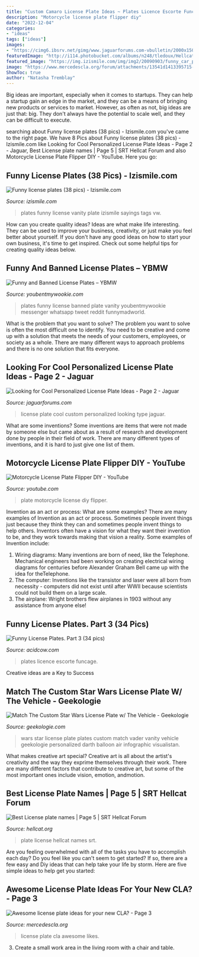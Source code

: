 ```yaml
---
title: "Custom Camaro License Plate Ideas ~ Plates Licence Escorte Funcage"
description: "Motorcycle license plate flipper diy"
date: "2022-12-04"
categories:
- "ideas"
tags: ["ideas"]
images:
- "https://cimg6.ibsrv.net/gimg/www.jaguarforums.com-vbulletin/2000x1504/img_0115_092a043742e4864ec1b424f8e731dfcf50ea8bae.jpg"
featuredImage: "http://i114.photobucket.com/albums/n248/tledoux/Hellcat/RearShot.jpg"
featured_image: "https://img.izismile.com/img/img2/20090903/funny_car_plates_23.jpg"
image: "https://www.mercedescla.org/forum/attachments/13541d1413395715-awesome-license-plate-ideas-your-new-cla-imageuploadedbymercedes-cla-forum1413395716.251266.jpg"
ShowToc: true
author: "Natasha Tremblay"
---
```



Big ideas are important, especially when it comes to startups. They can help a startup gain an edge in the market, and they can be a means of bringing new products or services to market. However, as often as not, big ideas are just that: big. They don't always have the potential to scale well, and they can be difficult to execute.

	

		
searching about Funny license plates (38 pics) - Izismile.com you've came to the right page. We have 8 Pics about Funny license plates (38 pics) - Izismile.com like Looking for Cool Personalized License Plate Ideas - Page 2 - Jaguar, Best License plate names | Page 5 | SRT Hellcat Forum and also Motorcycle License Plate Flipper DIY - YouTube. Here you go:
		
    
## Funny License Plates (38 Pics) - Izismile.com

<img loading=lazy src="https://img.izismile.com/img/img2/20090903/funny_car_plates_23.jpg" onerror="this.onerror=null;this.src='https://tse3.mm.bing.net/th?id=OIP.hw61-62C1I7QGnznp7R1SQHaE4&amp;pid=15.1';" alt="Funny license plates (38 pics) - Izismile.com">

_Source: izismile.com_

>plates funny license vanity plate izismile sayings tags vw. 

	

How can you create quality ideas?
Ideas are what make life interesting. They can be used to improve your business, creativity, or just make you feel better about yourself. If you don't have any good ideas on how to start your own business, it's time to get inspired. Check out some helpful tips for creating quality ideas below.

    
## Funny And Banned License Plates – YBMW

<img loading=lazy src="https://youbentmywookie.com/wookie/gallery/0111_funny_license_plates/funny-plates_5.jpg" onerror="this.onerror=null;this.src='https://tse3.mm.bing.net/th?id=OIP.u_cbsQs0IIC7NY4aOcDI0QHaJ4&amp;pid=15.1';" alt="Funny and Banned License Plates – YBMW">

_Source: youbentmywookie.com_

>plates funny license banned plate vanity youbentmywookie messenger whatsapp tweet reddit funnymadworld. 

	

What is the problem that you want to solve?
The problem you want to solve is often the most difficult one to identify. You need to be creative and come up with a solution that meets the needs of your customers, employees, or society as a whole. There are many different ways to approach problems and there is no one solution that fits everyone.

    
## Looking For Cool Personalized License Plate Ideas - Page 2 - Jaguar

<img loading=lazy src="https://cimg6.ibsrv.net/gimg/www.jaguarforums.com-vbulletin/2000x1504/img_0115_092a043742e4864ec1b424f8e731dfcf50ea8bae.jpg" onerror="this.onerror=null;this.src='https://tse4.mm.bing.net/th?id=OIP.noYYTKCpXJtL19qjr_5-MAHaFj&amp;pid=15.1';" alt="Looking for Cool Personalized License Plate Ideas - Page 2 - Jaguar">

_Source: jaguarforums.com_

>license plate cool custom personalized looking type jaguar. 

	

What are some inventions?
Some inventions are items that were not made by someone else but came about as a result of research and development done by people in their field of work. There are many different types of inventions, and it is hard to just give one list of them.

    
## Motorcycle License Plate Flipper DIY - YouTube

<img loading=lazy src="https://i.ytimg.com/vi/TeVHqjq-CSU/maxresdefault.jpg" onerror="this.onerror=null;this.src='https://tse2.mm.bing.net/th?id=OIP.NecL6WKBr6p1ZywLqoWjiQHaEK&amp;pid=15.1';" alt="Motorcycle License Plate Flipper DIY - YouTube">

_Source: youtube.com_

>plate motorcycle license diy flipper. 

	

Invention as an act or process: What are some examples?
There are many examples of Invention as an act or process. Sometimes people invent things just because they think they can and sometimes people invent things to help others. Inventors often have a vision for what they want their invention to be, and they work towards making that vision a reality. Some examples of Invention include: 
1) Wiring diagrams: Many inventions are born of need, like the Telephone. Mechanical engineers had been working on creating electrical wiring diagrams for centuries before Alexander Graham Bell came up with the idea for theTelephone.
2) The computer: Inventions like the transistor and laser were all born from necessity - computers did not exist until after WWII because scientists could not build them on a large scale.
3) The airplane: Wright brothers flew airplanes in 1903 without any assistance from anyone else!

    
## Funny License Plates. Part 3 (34 Pics)

<img loading=lazy src="https://cdn.acidcow.com/pics/20140303/hilarious_hicense_plates_13.jpg" onerror="this.onerror=null;this.src='https://tse4.mm.bing.net/th?id=OIP.85YZZn0Fd30RkAgKKmIRyAHaJ4&amp;pid=15.1';" alt="Funny License Plates. Part 3 (34 pics)">

_Source: acidcow.com_

>plates licence escorte funcage. 

	

Creative ideas are a Key to Success

    
## Match The Custom Star Wars License Plate W/ The Vehicle - Geekologie

<img loading=lazy src="https://geekologie.com/2015/06/04/star-wars-license-plates.jpg" onerror="this.onerror=null;this.src='https://tse3.mm.bing.net/th?id=OIP.k_6HXRi-KZ8PNgOeM5_WgQHaSK&amp;pid=15.1';" alt="Match The Custom Star Wars License Plate w/ The Vehicle - Geekologie">

_Source: geekologie.com_

>wars star license plate plates custom match vader vanity vehicle geekologie personalized darth balloon air infographic visualistan. 

	

What makes creative art special?
Creative art is all about the artist's creativity and the way they exprime themselves through their work. There are many different factors that contribute to creative art, but some of the most important ones include vision, emotion, andmotion.

    
## Best License Plate Names | Page 5 | SRT Hellcat Forum

<img loading=lazy src="http://i114.photobucket.com/albums/n248/tledoux/Hellcat/RearShot.jpg" onerror="this.onerror=null;this.src='https://tse4.mm.bing.net/th?id=OIP.ZpEKwtGyiM67es6zGrlD3AHaFj&amp;pid=15.1';" alt="Best License plate names | Page 5 | SRT Hellcat Forum">

_Source: hellcat.org_

>plate license hellcat names srt. 

	

Are you feeling overwhelmed with all of the tasks you have to accomplish each day? Do you feel like you can't seem to get started? If so, there are a few easy and Diy ideas that can help take your life by storm. Here are five simple ideas to help get you started:

    
## Awesome License Plate Ideas For Your New CLA? - Page 3

<img loading=lazy src="https://www.mercedescla.org/forum/attachments/13541d1413395715-awesome-license-plate-ideas-your-new-cla-imageuploadedbymercedes-cla-forum1413395716.251266.jpg" onerror="this.onerror=null;this.src='https://tse4.mm.bing.net/th?id=OIP.-kmqCRZlTwREayiei6QbEwHaJ4&amp;pid=15.1';" alt="Awesome license plate ideas for your new CLA? - Page 3">

_Source: mercedescla.org_

>license plate cla awesome likes. 

	

3. Create a small work area in the living room with a chair and table. 

